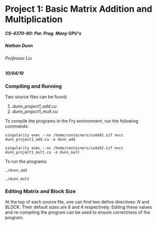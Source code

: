 # Project 1: Basic Matrix Addition and Multiplication

##### CS-4370-90: Par. Prog. Many GPU's

##### Nathan Dunn

###### Professor Liu

##### 10/04/19

### Compiling and Running

Two source files can be found: 

1. *dunn_project1_add.cu* 
2. *dunn_project1_mult.cu* 

To compile the programs in the Fry environment, run the following commands:

`singularity exec --nv /home/containers/cuda92.sif nvcc dunn_project1_add.cu -o dunn_add`

`singularity exec --nv /home/containers/cuda92.sif nvcc dunn_project1_mult.cu -o dunn_mult`



To run the programs:

`./dunn_add`

`./dunn_mult`

### Editing Matrix and Block Size

At the top of each source file, one can find two define directives: *N* and *BLOCK*. Their default sizes are 8 and 4 respectively. Editing these values and re-compiling the program can be used to ensure correctness of the program.
